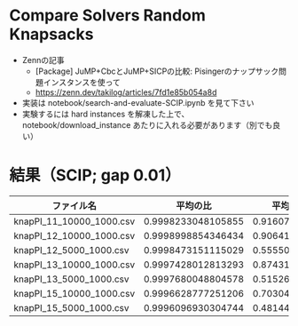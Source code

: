 # Compare Solvers Random Knapsacks

- Zennの記事
    - [Package] JuMP+CbcとJuMP+SICPの比較: Pisingerのナップサック問題インスタンスを使って
    - https://zenn.dev/takilog/articles/7fd1e85b054a8d
- 実装は notebook/search-and-evaluate-SCIP.ipynb を見て下さい
- 実験するには hard instances を解凍した上で、 notebook/download_instance あたりに入れる必要があります（別でも良い）


# 結果（SCIP; gap 0.01）

| ファイル名 | 平均の比 | 平均の計算時間 |
| -- | -- | -- |
| knapPI_11_10000_1000.csv | 0.9998233048105855 | 0.9160730242729187 |
| knapPI_12_10000_1000.csv | 0.9998998854346434 | 0.9064184308052063 |
| knapPI_12_5000_1000.csv  | 0.9998473151115029 | 0.5555031299591064 |
| knapPI_13_10000_1000.csv | 0.9997428012813293 | 0.8743130874633789 |
| knapPI_13_5000_1000.csv  | 0.9997680048804578 | 0.5152662595113119 |
| knapPI_15_10000_1000.csv | 0.9996628777251206 | 0.7030484318733216 |
| knapPI_15_5000_1000.csv  | 0.9996096930304744 | 0.4814458063670567 |
